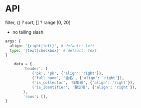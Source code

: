 # API

filter, {} ?
sort, [] ?
range [0, 20]

- no tailing slash

```python
args: {
  align: '{right|left}', # default: left
  type: '{text|checkbox}' # default: text
}
```

```python
    data = {
        'header': (
            ('pk', 'pk', {'align':'right'}),
            ('full_name', '全名', {'align': 'right'}),
            ('is_collector', '採集者', {'align': 'right'}),
            ('is_identifier', '鑒定者', {'align': 'right'}),
        ),
        'rows': [],
}
```
